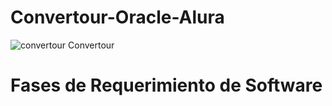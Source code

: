 # Convertour-Oracle-Alura
![convertour](https://user-images.githubusercontent.com/102103267/224838451-e261cb4e-2f6a-49a6-b908-422156583d96.png)
Convertour
# Fases de Requerimiento de Software
